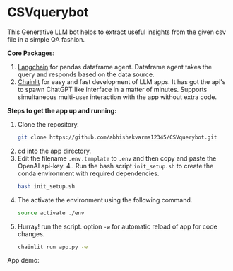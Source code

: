 # CSVquerybot
This Generative LLM bot helps to extract useful insights from the given csv file in a simple QA fashion.

**Core Packages:**
1. [Langchain](https://python.langchain.com/en/latest/modules/agents/toolkits/examples/pandas.html) for pandas dataframe agent. Dataframe agent takes the query and responds based on the data source. 
2. [Chainlit](https://docs.chainlit.io/overview) for easy and fast development of LLM apps. It has got the api's to spawn ChatGPT like interface in a matter of minutes. Supports simultaneous multi-user interaction with the app without extra code.

**Steps to get the app up and running:**
1. Clone the repository.
    ```bash
    git clone https://github.com/abhishekvarma12345/CSVquerybot.git
    ```
2. cd into the app directory.
3. Edit the filename `.env.template` to `.env` and then copy and paste the OpenAI api-key.
4.. Run the bash script `init_setup.sh` to create the conda environment with required dependencies.
    ```bash
    bash init_setup.sh
    ```
5. The activate the environment using the following command.
    ```bash
    source activate ./env
    ```
6. Hurray! run the script. option `-w` for automatic reload of app for code changes.
    ```bash
    chainlit run app.py -w
    ```
App demo:


    



